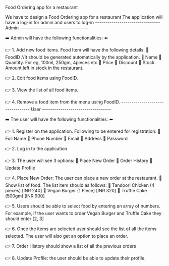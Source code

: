 Food Ordering app for a restaurant

We have to design a Food Ordering app for a restaurant
The application will have a log-in for admin and users to log-in
-------------------------------- Admin ----------------------------------

➡️ Admin will have the following functionalities: ⬅️

👉 1. Add new food items. Food Item will have the following details:
        🔴 FoodID //It should be generated automatically by the application.
        🔴 Name
        🔴 Quantity. For eg, 100ml, 250gm, 4pieces etc
        🔴 Price
        🔴 Discount
        🔴 Stock. Amount left in stock in the restaurant.

👉 2. Edit food items using FoodID.

👉 3. View the list of all food items.

👉 4. Remove a food item from the menu using FoodID.
--------------------------------- User ----------------------------------

➡️ The user will have the following functionalities: ⬅️

👉 1. Register on the application. Following to be entered for registration:
        🔴 Full Name
        🔴 Phone Number
        🔴 Email
        🔴 Address
        🔴 Password

👉 2. Log in to the application

👉 3. The user will see 3 options:
        🔴 Place New Order
        🔴 Order History
        🔴 Update Profile

👉 4. Place New Order: The user can place a new order at the restaurant.
        🔵 Show list of food. The list item should as follows:
            🔴 Tandoori Chicken (4 pieces) [INR 240]
            🔴 Vegan Burger (1 Piece) [INR 320]
            🔴 Truffle Cake (500gm) [INR 900]

👉 5. Users should be able to select food by entering an array of numbers. For example, if the user wants to order Vegan Burger and Truffle Cake they should enter [2, 3]

👉 6. Once the items are selected user should see the list of all the items selected. The user will also get an option to place an order.

👉 7. Order History should show a list of all the previous orders

👉 8. Update Profile: the user should be able to update their profile.
